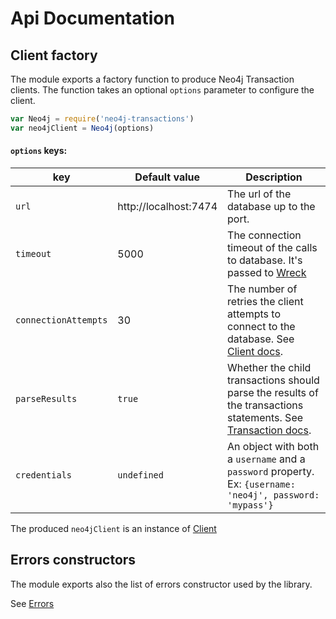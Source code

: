 # Api Documentation

## Client factory

The module exports a factory function to produce Neo4j Transaction clients.
The function takes an optional `options` parameter to configure the client.
```javascript
var Neo4j = require('neo4j-transactions')
var neo4jClient = Neo4j(options)
```

#### `options` keys:

| key | Default value | Description |
| ---- | ---- | ---- |
| `url` | http://localhost:7474 | The url of the database up to the port. |
| `timeout` | 5000 | The connection timeout of the calls to database. It's passed to [Wreck](https://github.com/hapijs/wreck)|
| `connectionAttempts` | 30 | The number of retries the client attempts to connect to the database. See [Client docs](client.md). |
| `parseResults` | `true` | Whether the child transactions should parse the results of the transactions statements. See [Transaction docs](transaction.md). |
| `credentials` | `undefined` | An object with both a `username` and a `password` property. Ex: ```{username: 'neo4j', password: 'mypass'}```  |

The produced `neo4jClient` is an instance of [Client](client.md)

## Errors constructors
The module exports also the list of errors constructor used by the library.

See [Errors](errors.md)